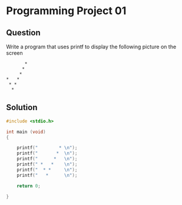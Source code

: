 # Programming Project 01

## Question 

Write a program that uses printf to display the following picture on the screen 

```
       *
      *
     *
*   *
 * *
  *
```

## Solution


```c
#include <stdio.h>

int main (void)
{

    printf("        * \n");
    printf("       *  \n");
    printf("      *   \n");
    printf(" *   *    \n");
    printf("  * *     \n");
    printf("   *      \n");

    return 0;

}
```

